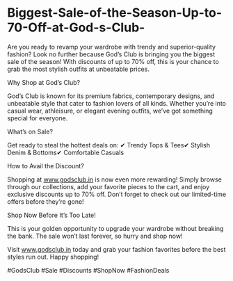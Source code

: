 # Biggest-Sale-of-the-Season-Up-to-70-Off-at-God-s-Club-

Are you ready to revamp your wardrobe with trendy and superior-quality fashion? Look no further because God’s Club is bringing you the biggest sale of the season! With discounts of up to 70% off, this is your chance to grab the most stylish outfits at unbeatable prices.

Why Shop at God’s Club?

God’s Club is known for its premium fabrics, contemporary designs, and unbeatable style that cater to fashion lovers of all kinds. Whether you’re into casual wear, athleisure, or elegant evening outfits, we’ve got something special for everyone.

What’s on Sale?

Get ready to steal the hottest deals on:
✔ Trendy Tops & Tees✔ Stylish Denim & Bottoms✔ Comfortable Casuals

How to Avail the Discount?

Shopping at www.godsclub.in is now even more rewarding! Simply browse through our collections, add your favorite pieces to the cart, and enjoy exclusive discounts up to 70% off. Don’t forget to check out our limited-time offers before they’re gone!

Shop Now Before It’s Too Late!

This is your golden opportunity to upgrade your wardrobe without breaking the bank. The sale won’t last forever, so hurry and shop now!

Visit www.godsclub.in today and grab your fashion favorites before the best styles run out. Happy shopping!

#GodsClub #Sale #Discounts #ShopNow #FashionDeals

